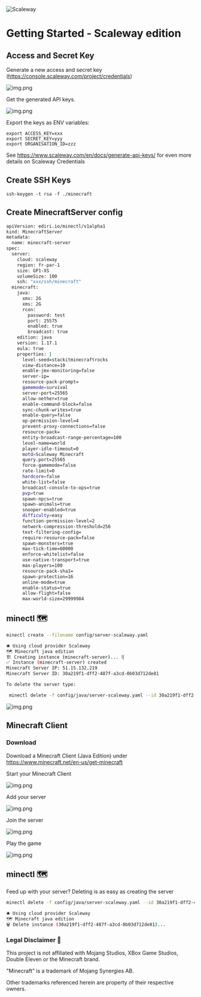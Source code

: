 ![Scaleway](https://img.shields.io/badge/scaleway-4F0599?style=for-the-badge&logo=scaleway&logoColor=white)
# Getting Started - Scaleway edition

## Access and Secret Key

Generate a new access and secret key (https://console.scaleway.com/project/credentials)

![img.png](img/scaleway_key.png)

Get the generated API keys.

![img.png](img/scaleway_key_2.png)

Export the keys as ENV variables:

```
export ACCESS_KEY=xxx
export SECRET_KEY=yyy
export ORGANISATION_ID=zzz
```

See https://www.scaleway.com/en/docs/generate-api-keys/ for even more details on Scaleway Credentials

## Create SSH Keys

```
ssh-keygen -t rsa -f ./minecraft
```

## Create MinecraftServer config

```bash
apiVersion: ediri.io/minectl/v1alpha1
kind: MinecraftServer
metadata:
  name: minecraft-server
spec:
  server:
    cloud: scaleway
    region: fr-par-1
    size: GP1-XS
    volumeSize: 100
    ssh: "xxx/ssh/minecraft"
  minecraft:
    java:
      xmx: 2G
      xms: 2G
      rcon:
        password: test
        port: 25575
        enabled: true
        broadcast: true
    edition: java
    version: 1.17.1
    eula: true
    properties: |
      level-seed=stackitminecraftrocks
      view-distance=10
      enable-jmx-monitoring=false
      server-ip=
      resource-pack-prompt=
      gamemode=survival
      server-port=25565
      allow-nether=true
      enable-command-block=false
      sync-chunk-writes=true
      enable-query=false
      op-permission-level=4
      prevent-proxy-connections=false
      resource-pack=
      entity-broadcast-range-percentage=100
      level-name=world
      player-idle-timeout=0
      motd=Scaleway Minecraft
      query.port=25565
      force-gamemode=false
      rate-limit=0
      hardcore=false
      white-list=false
      broadcast-console-to-ops=true
      pvp=true
      spawn-npcs=true
      spawn-animals=true
      snooper-enabled=true
      difficulty=easy
      function-permission-level=2
      network-compression-threshold=256
      text-filtering-config=
      require-resource-pack=false
      spawn-monsters=true
      max-tick-time=60000
      enforce-whitelist=false
      use-native-transport=true
      max-players=100
      resource-pack-sha1=
      spawn-protection=16
      online-mode=true
      enable-status=true
      allow-flight=false
      max-world-size=29999984
```

## minectl 🗺

```bash
minectl create --filename config/server-scaleway.yaml 

🛎 Using cloud provider Scaleway
🗺 Minecraft java edition
🏗 Creating instance (minecraft-server)... ⢿ 
✅ Instance (minecraft-server) created
Minecraft Server IP: 51.15.132.219
Minecraft Server ID: 30a219f1-dff2-487f-a3cd-0b03d712de81

To delete the server type:

 minectl delete -f config/java/server-scaleway.yaml --id 30a219f1-dff2-487f-a3cd-0b03d712de81
```

![img.png](img/scaleway_instance.png)

## Minecraft Client

### Download

Download a Minecraft Client (Java Edition) under https://www.minecraft.net/en-us/get-minecraft

Start your Minecraft Client

![img.png](img/multi.png)

Add your server

![img.png](img/scaleway_add_server.png)

Join the server

![img.png](img/scaleway_join.png)

Play the game

![img.png](img/scaleway_game.png)

## minectl 🗺

Feed up with your server? Deleting is as easy as creating the server

```bash
minectl delete -f config/java/server-scaleway.yaml --id 30a219f1-dff2-487f-a3cd-0b03d712de81

🛎 Using cloud provider Scaleway
🗺 Minecraft java edition
🗑 Delete instance (30a219f1-dff2-487f-a3cd-0b03d712de81)... 
```

### Legal Disclaimer 👮

This project is not affiliated with Mojang Studios, XBox Game Studios, Double Eleven or the Minecraft brand.

"Minecraft" is a trademark of Mojang Synergies AB.

Other trademarks referenced herein are property of their respective owners.